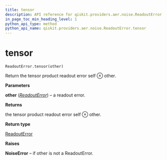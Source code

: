```yaml
---
title: tensor
description: API reference for qiskit.providers.aer.noise.ReadoutError.tensor
in_page_toc_min_heading_level: 1
python_api_type: method
python_api_name: qiskit.providers.aer.noise.ReadoutError.tensor
---
```


# tensor

<span id="qiskit.providers.aer.noise.ReadoutError.tensor" />

`ReadoutError.tensor(other)`

Return the tensor product readout error self ⊗ other.

**Parameters**

**other** ([*ReadoutError*](qiskit.providers.aer.noise.ReadoutError "qiskit.providers.aer.noise.ReadoutError")) – a readout error.

**Returns**

the tensor product readout error self ⊗ other.

**Return type**

[ReadoutError](qiskit.providers.aer.noise.ReadoutError "qiskit.providers.aer.noise.ReadoutError")

**Raises**

**NoiseError** – if other is not a ReadoutError.

